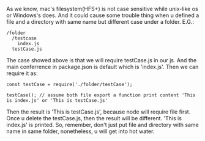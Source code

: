As we know, mac's filesystem(HFS+) is not case sensitive while unix-like os or Windows's does. And it could cause some trouble thing when u defined a file and a directory with same name but different case under a folder.
E.G.:
```
/folder
  /testcase
    index.js
  testCase.js
```
The case showed above is that we will require testCase.js in our js. And the main conferrence in package.json is default
 which is 'index.js'. Then we can require it as:
```
const testCase = require('./folder/testCase');

testCase(); // assume both file export a function print content 'This is index.js' or 'This is testCase.js'
```
Then the result is 'This is testCase.js', because node will require file first. Once u delete the testCase.js, then the
result will be different. 'This is index.js' is printed. So, remember, don't just put file and directory with same name in same folder, nonetheless, u will get into hot water.
